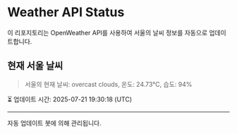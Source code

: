 
# Weather API Status

이 리포지토리는 OpenWeather API를 사용하여 서울의 날씨 정보를 자동으로 업데이트합니다.

## 현재 서울 날씨
> 서울의 현재 날씨: overcast clouds, 온도: 24.73°C, 습도: 94%

⏳ 업데이트 시간: 2025-07-21 19:30:18 (UTC)

---
자동 업데이트 봇에 의해 관리됩니다.
